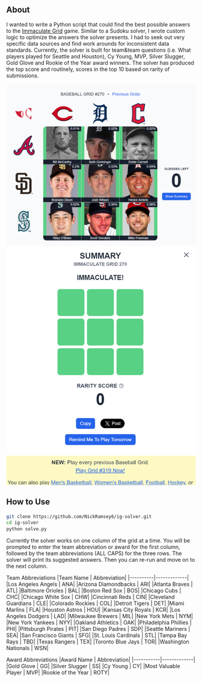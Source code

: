 ## About
I wanted to write a Python script that could find the best possible answers to the [Immaculate Grid](https://www.immaculategrid.com/) game. Similar to a Sudoku solver, I wrote custom logic to optimize the answers the solver presents. I had to seek out very specific data sources and find work arounds for inconsistent data standards. Currently, the solver is built for team&team questions (i.e. What players played for Seattle and Houston), Cy Young, MVP, Silver Slugger, Gold Glove and Rookie of the Year award winners. The solver has produced the top score and routinely, scores in the top 10 based on rarity of submissions.

![Top Grid](assets/top-grid.png)
![Top Grid Score](assets/top-grid-score.png)

## How to Use
```bash
git clone https://github.com/NickRamsey6/ig-solver.git
cd ig-solver
python solve.py
```
Currently the solver works on one column of the grid at a time. You will be prompted to enter the team abbreviation or award for the first column, followed by the team abbreviations (ALL CAPS) for the three rows. The solver will print its suggested answers. Then you can re-run and move on to the next column.

Team Abbreviations
|Team Name | Abbreviation|
|----------|-------------|
|Los Angeles Angels | ANA|
|Arizona Diamondbacks | ARI|
|Atlanta Braves | ATL|
|Baltimore Orioles | BAL|
|Boston Red Sox | BOS|
|Chicago Cubs | CHC|
|Chicago White Sox | CHW|
|Cincinnati Reds | CIN|
|Cleveland Guardians | CLE|
|Colorado Rockies | COL|
|Detroit Tigers | DET|
|Miami Marlins | FLA|
|Houston Astros | HOU|
|Kansas City Royals | KCR|
|Los Angeles Dodgers | LAD|
|Milwaukee Brewers | MIL|
|New York Mets | NYM|
|New York Yankees | NYY|
|Oakland Athletics | OAK|
|Philadelphia Phillies | PHI|
|Pittsburgh Pirates | PIT|
|San Diego Padres | SDP|
|Seattle Mariners | SEA|
|San Francisco Giants | SFG|
|St. Louis Cardinals | STL|
|Tampa Bay Rays | TBD|
|Texas Rangers | TEX|
|Toronto Blue Jays | TOR|
|Washington Nationals | WSN|

Award Abbreviations
|Award Name | Abbreviation|
|-----------|-------------|
|Gold Glove | GG|
|Silver Slugger | SS|
|Cy Young | CY|
|Most Valuable Player | MVP|
|Rookie of the Year | ROTY|
